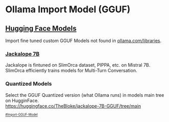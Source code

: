 # Ollama Import Model (GGUF) 
## [Hugging Face Models](https://huggingface.co/models)
Import fine tuned custom GGUF Models not found in [ollama.com/libraries](https://ollama.com/library).  

### [Jackalope 7B](https://huggingface.co/openaccess-ai-collective/jackalope-7b)
Jackalope is fintuned on SlimOrca dataset, PIPPA, etc. on Mistral 7B.
SlimOrca efficiently trains models for Multi-Turn Conversation.

### Quantized Models
Select the GGUF Quantized version (what Ollama runs) in models main tree on HugginFace.  
https://huggingface.co/TheBloke/jackalope-7B-GGUF/tree/main

<sub><sub>[#Import-GGUF-Model](https://www.youtube.com/watch?v=3BnnsQCmgLo)</sub></sub>
